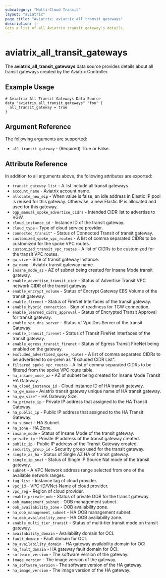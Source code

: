 ```yaml
---
subcategory: "Multi-Cloud Transit"
layout: "aviatrix"
page_title: "Aviatrix: aviatrix_all_transit_gateways"
description: |-
Gets a list of all Aviatrix transit gateway's details.
---
```



# aviatrix_all_transit_gateways

The **aviatrix_all_transit_gateways** data source provides details about all transit gateways created by the Aviatrix Controller.

## Example Usage

```hcl
# Aviatrix All Transit Gateways Data Source
data "aviatrix_all_transit_gateways" "foo" {
  all_transit_gateway = true
}
```

## Argument Reference

The following arguments are supported:

* `all_transit_gateway` - (Required) True or False.

## Attribute Reference

In addition to all arguments above, the following attributes are exported:

* `transit_gateway_list` - A list include all transit gateways
* `account_name` - Aviatrix account name.
* `allocate_new_eip` - When value is false, an idle address in Elastic IP pool is reused for this gateway. Otherwise, a new Elastic IP is allocated and used for this gateway.
* `bgp_manual_spoke_advertise_cidrs` - Intended CIDR list to advertise to VGW.
* `cloud_instance_id` - Instance ID of the transit gateway.
* `cloud_type` - Type of cloud service provider.
* `connected_transit"` -  Status of Connected Transit of transit gateway.
* `customized_spoke_vpc_routes` - A list of comma separated CIDRs to be customized for the spoke VPC routes.
* `customized_transit_vpc_routes` - A list of CIDRs to be customized for the transit VPC routes.
* `gw_size` - Size of transit gateway instance.
* `gw_name` - Aviatrix transit gateway name.
* `insane_mode_az` - AZ of subnet being created for Insane Mode transit gateway.
* `enable_advertise_transit_cidr` - Status of Advertise Transit VPC network CIDR of the transit gateway.
* `enable_encrypt_volume` - Status of Encrypt Gateway EBS Volume of the transit gateway.
* `enable_firenet` - Status of FireNet Interfaces of the transit gateway.
* `enable_hybrid_connection` - Sign of readiness for TGW connection.
* `enable_learned_cidrs_approval` - Status of Encrypted Transit Approval for transit gateway.
* `enable_vpc_dns_server` - Status of Vpc Dns Server of the transit Gateway.
* `enable_transit_firenet` - Status of Transit FireNet Interfaces of the transit gateway.
* `enable_egress_transit_firenet` - Status of Egress Transit FireNet being enabled on the gateway.
* `excluded_advertised_spoke_routes` - A list of comma separated CIDRs to be advertised to on-prem as "Excluded CIDR List".
* `filtered_spoke_vpc_routes` - A list of comma separated CIDRs to be filtered from the spoke VPC route table.
* `ha_insane_mode_az` - AZ of subnet being created for Insane Mode Transit HA Gateway.
* `ha_cloud_instance_id` - Cloud instance ID of HA transit gateway.
* `ha_gw_name` - Aviatrix transit gateway unique name of HA transit gateway.
* `ha_gw_size"` - HA Gateway Size.
* `ha_private_ip` - Private IP address that assigned to the HA Transit Gateway.
* `ha_public_ip` - Public IP address that assigned to the HA Transit Gateway.
* `ha_subnet` - HA Subnet.
* `ha_zone` - HA Zone.
* `insane_mode` - Status of Insane Mode of the transit gateway.
* `private_ip` - Private IP address of the transit gateway created.
* `public_ip` - Public IP address of the Transit Gateway created.
* `security_group_id` - Security group used for the transit gateway.
* `single_az_ha` - Status of Single AZ HA of transit gateway.
* `single_ip_snat` - Status of Single IP Source Nat mode of the transit gateway.
* `subnet` - A VPC Network address range selected from one of the available network ranges.
* `tag_list` - Instance tag of cloud provider.
* `vpc_id` - VPC-ID/VNet-Name of cloud provider.
* `vpc_reg` - Region of cloud provider.
* `enable_private_oob` - Status of private OOB for the transit gateway.
* `oob_management_subnet` - OOB management subnet.
* `oob_availability_zone` - OOB availability zone.
* `ha_oob_management_subnet` - HA OOB management subnet.
* `ha_oob_availability_zone` - HA OOB availability zone.
* `enable_multi_tier_transit` - Status of multi-tier transit mode on transit gateway.
* `availability_domain` - Availability domain for OCI.
* `fault_domain` - Fault domain for OCI.
* `ha_availability_domain` - HA gateway availability domain for OCI.
* `ha_fault_domain` - HA gateway fault domain for OCI.
* `software_version` - The software version of the gateway.
* `image_version` - The image version of the gateway.
* `ha_software_version` - The software version of the HA gateway.
* `ha_image_version` - The image version of the HA gateway.

